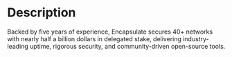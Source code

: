 # Description

Backed by five years of experience, Encapsulate secures 40+ networks with nearly half a billion dollars in delegated stake, delivering industry-leading uptime, rigorous security, and community-driven open-source tools.
